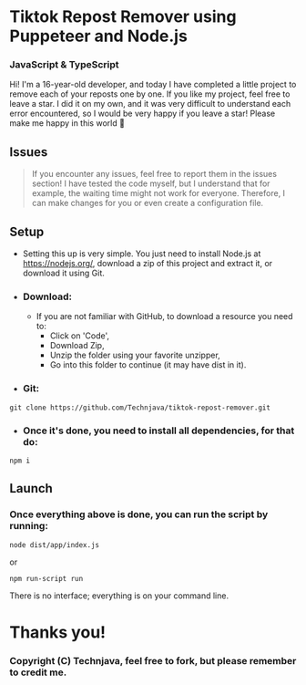 # Tiktok Repost Remover using Puppeteer and Node.js
### JavaScript & TypeScript

Hi! I'm a 16-year-old developer, and today I have completed a little project to remove each of your reposts one by one. If you like my project, feel free to leave a star. I did it on my own, and it was very difficult to understand each error encountered, so I would be very happy if you leave a star! Please make me happy in this world 🫡

## Issues
 > If you encounter any issues, feel free to report them in the issues section!
 > I have tested the code myself, but I understand that for example, the waiting time might not work for everyone. Therefore, I can make changes for you or even create a configuration file.


## Setup

- Setting this up is very simple. You just need to install Node.js at https://nodejs.org/, download a zip of this project and extract it, or download it using Git.

- ### Download:
  - If you are not familiar with GitHub, to download a resource you need to:
    - Click on 'Code',
    - Download Zip,
    - Unzip the folder using your favorite unzipper,
    - Go into this folder to continue (it may have dist in it).

- ### Git:
```shell
git clone https://github.com/Technjava/tiktok-repost-remover.git
```

- ### Once it's done, you need to install all dependencies, for that do:
```shell
npm i
```

## Launch

### Once everything above is done, you can run the script by running:

```shell
node dist/app/index.js
```
or
```shell
npm run-script run
```

There is no interface; everything is on your command line.
# Thanks you!

### Copyright (C) Technjava, feel free to fork, but please remember to credit me.

